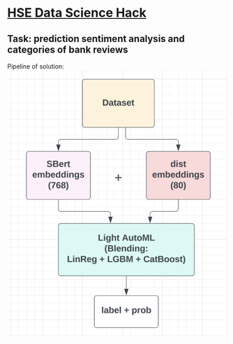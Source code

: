 # [HSE Data Science Hack](https://cs.hse.ru/datahack/)
## Task: prediction sentiment analysis and categories of bank reviews
Pipeline of solution:
![alt text](https://github.com/kategimranova/hse_ds_hack_4x4/blob/212aa415842599b79040332ad2abc28db2ff3130/pipeline.png?raw=true)
